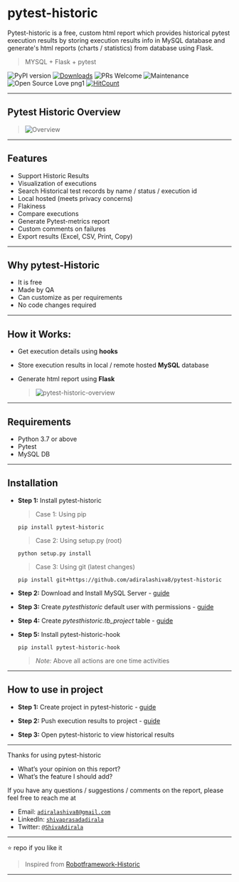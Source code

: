 # pytest-historic

Pytest-historic is a free, custom html report which provides historical pytest execution results by storing execution results info in MySQL database and generate's html reports (charts / statistics) from database using Flask.

> MYSQL + Flask + pytest

![PyPI version](https://badge.fury.io/py/pytest-historic.svg)
[![Downloads](https://pepy.tech/badge/pytest-historic)](https://pepy.tech/project/pytest-historic)
![PRs Welcome](https://img.shields.io/badge/PRs-welcome-brightgreen.svg?style=flat-square)
![Maintenance](https://img.shields.io/badge/Maintained%3F-yes-green.svg)
![Open Source Love png1](https://badges.frapsoft.com/os/v1/open-source.png?v=103)
[![HitCount](http://hits.dwyl.io/adiralashiva8/pytest-historic.svg)](http://hits.dwyl.io/adiralashiva8/pytest-historic)

---

## Pytest Historic Overview

 > <img src="https://i.ibb.co/L8vXqrz/gif.gif" alt="Overview">

---

## Features

- Support Historic Results
- Visualization of executions
- Search Historical test records by name / status / execution id
- Local hosted (meets privacy concerns)
- Flakiness
- Compare executions
- Generate Pytest-metrics report
- Custom comments on failures
- Export results (Excel, CSV, Print, Copy)

---

## Why pytest-Historic

- It is free
- Made by QA
- Can customize as per requirements
- No code changes required

---

## How it Works:

- Get execution details using __hooks__
- Store execution results in local / remote hosted __MySQL__ database
- Generate html report using __Flask__

  > <img src="https://i.ibb.co/bbRdFSx/Pytest-Working.png" alt="pytest-historic-overview">

---

## Requirements

 - Python 3.7 or above
 - Pytest
 - MySQL DB

---

## Installation

 - __Step 1:__ Install pytest-historic

    > Case 1: Using pip
    ```
    pip install pytest-historic
    ```

    > Case 2: Using setup.py (root)
    ```
    python setup.py install
    ```

    > Case 3: Using git (latest changes)
    ```
    pip install git+https://github.com/adiralashiva8/pytest-historic
    ```

 - __Step 2:__ Download and Install MySQL Server - [guide](https://bit.ly/39zw0DF)

 - __Step 3:__ Create *pytesthistoric* default user with permissions - [guide](https://bit.ly/2Ir29BD)

 - __Step 4:__ Create *pytesthistoric.tb_project* table - [guide](https://bit.ly/2wAJpgm)

 - __Step 5:__ Install pytest-historic-hook
    ```
    pip install pytest-historic-hook
    ```

   > _Note:_ Above all actions are one time activities

---

## How to use in project

 - __Step 1:__ Create project in pytest-historic - [guide](https://bit.ly/2IwTqh3)

 - __Step 2:__ Push execution results to project - [guide](https://bit.ly/38zTp6P)

 - __Step 3:__ Open pytest-historic to view historical results

---

Thanks for using pytest-historic

 - What’s your opinion on this report?
 - What’s the feature I should add?

If you have any questions / suggestions / comments on the report, please feel free to reach me at

 - Email: <a href="mailto:adiralashiva8@gmail.com?Subject=pytest%20historic" target="_blank">`adiralashiva8@gmail.com`</a>
 - LinkedIn: <a href="https://www.linkedin.com/in/shivaprasadadirala/" target="_blank">`shivaprasadadirala`</a>
 - Twitter: <a href="https://twitter.com/ShivaAdirala" target="_blank">`@ShivaAdirala`</a>

---

:star: repo if you like it

> Inspired from [Robotframework-Historic](https://github.com/adiralashiva8/robotframework-historic)

---
